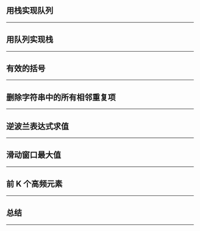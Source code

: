 
## 用栈实现队列
> 
---
## 用队列实现栈
> 
---
## 有效的括号
> 
---
## 删除字符串中的所有相邻重复项
> 
---
## 逆波兰表达式求值
> 
---
## 滑动窗口最大值
> 
---
## 前 K 个高频元素
> 
---
## 总结
> 
---


